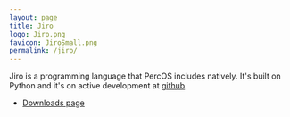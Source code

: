 ```yaml
---
layout: page
title: Jiro
logo: Jiro.png
favicon: JiroSmall.png
permalink: /jiro/
---
```


Jiro is a programming language that PercOS includes natively. It's built on Python
and it's on active development at [github](https://github.com/Theperkinrex/jiro)
 * [Downloads page](downloads)
